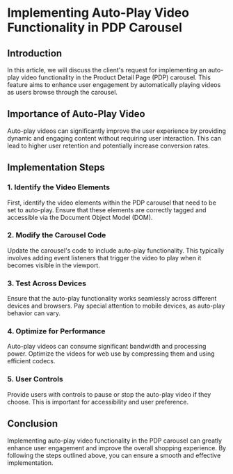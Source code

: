 # Implementing Auto-Play Video Functionality in PDP Carousel

## Introduction

In this article, we will discuss the client's request for implementing an auto-play video functionality in the Product Detail Page (PDP) carousel. This feature aims to enhance user engagement by automatically playing videos as users browse through the carousel.

## Importance of Auto-Play Video

Auto-play videos can significantly improve the user experience by providing dynamic and engaging content without requiring user interaction. This can lead to higher user retention and potentially increase conversion rates.

## Implementation Steps

### 1. Identify the Video Elements

First, identify the video elements within the PDP carousel that need to be set to auto-play. Ensure that these elements are correctly tagged and accessible via the Document Object Model (DOM).

### 2. Modify the Carousel Code

Update the carousel's code to include auto-play functionality. This typically involves adding event listeners that trigger the video to play when it becomes visible in the viewport.

### 3. Test Across Devices

Ensure that the auto-play functionality works seamlessly across different devices and browsers. Pay special attention to mobile devices, as auto-play behavior can vary.

### 4. Optimize for Performance

Auto-play videos can consume significant bandwidth and processing power. Optimize the videos for web use by compressing them and using efficient codecs.

### 5. User Controls

Provide users with controls to pause or stop the auto-play video if they choose. This is important for accessibility and user preference.

## Conclusion

Implementing auto-play video functionality in the PDP carousel can greatly enhance user engagement and improve the overall shopping experience. By following the steps outlined above, you can ensure a smooth and effective implementation.
